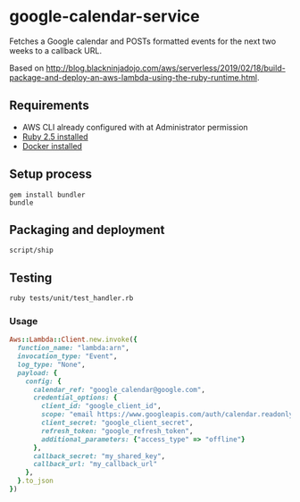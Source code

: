 # google-calendar-service

Fetches a Google calendar and POSTs formatted events for the next two weeks to a callback URL.

Based on http://blog.blackninjadojo.com/aws/serverless/2019/02/18/build-package-and-deploy-an-aws-lambda-using-the-ruby-runtime.html.

## Requirements

* AWS CLI already configured with at Administrator permission
* [Ruby 2.5 installed](https://www.ruby-lang.org/en/documentation/installation/)
* [Docker installed](https://www.docker.com/community-edition)

## Setup process

```
gem install bundler
bundle
```

## Packaging and deployment

```script/ship```

## Testing

```bash
ruby tests/unit/test_handler.rb
```

### Usage

```ruby
Aws::Lambda::Client.new.invoke({
  function_name: "lambda:arn",
  invocation_type: "Event",
  log_type: "None",
  payload: {
    config: {
      calendar_ref: "google_calendar@google.com",
      credential_options: {
        client_id: "google_client_id",
        scope: "email https://www.googleapis.com/auth/calendar.readonly",
        client_secret: "google_client_secret",
        refresh_token: "google_refresh_token",
        additional_parameters: {"access_type" => "offline"}
      },
      callback_secret: "my_shared_key",
      callback_url: "my_callback_url"
    },
  }.to_json
})
```
